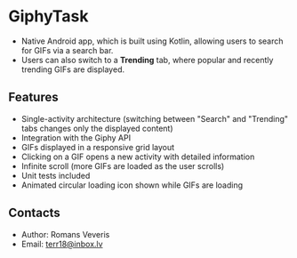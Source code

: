 # GiphyTask

- Native Android app, which is built using Kotlin, allowing users to search for GIFs via a search bar.
- Users can also switch to a **Trending** tab, where popular and recently trending GIFs are displayed.

## Features

- Single-activity architecture (switching between "Search" and "Trending" tabs changes only the displayed content)
- Integration with the Giphy API
- GIFs displayed in a responsive grid layout
- Clicking on a GIF opens a new activity with detailed information
- Infinite scroll (more GIFs are loaded as the user scrolls)
- Unit tests included
- Animated circular loading icon shown while GIFs are loading

## Contacts

- Author: Romans Veveris
- Email: terr18@inbox.lv
  
